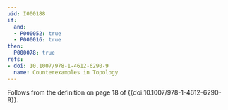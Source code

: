 ```yaml
---
uid: I000188
if:
  and:
  - P000052: true
  - P000016: true
then:
  P000078: true
refs:
- doi: 10.1007/978-1-4612-6290-9
  name: Counterexamples in Topology
---
```


Follows from the definition on page 18 of {{doi:10.1007/978-1-4612-6290-9}}.
